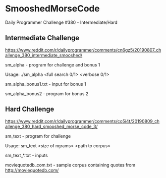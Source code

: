 # SmooshedMorseCode
Daily Programmer Challenge #380 - Intermediate/Hard
 
## Intermediate Challenge

https://www.reddit.com/r/dailyprogrammer/comments/cn6gz5/20190807_challenge_380_intermediate_smooshed/
 
sm_alpha - program for challenge and bonus 1

Usage: ./sm_alpha \<full search 0/1\> \<verbose 0/1\>

sm_alpha_bonus1.txt - input for bonus 1

sm_alpha_bonus2 - program for bonus 2

## Hard Challenge

https://www.reddit.com/r/dailyprogrammer/comments/co5i4t/20190809_challenge_380_hard_smooshed_morse_code_3/

sm_text - program for challenge

Usage: sm_text \<size of ngrams\> \<path to corpus\>

sm_text\_\*.txt - inputs

moviequotedb_com.txt - sample corpus containing quotes from http://moviequotedb.com/
